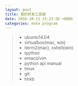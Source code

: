 ```yaml
---
layout: post
title: 我的开发工具链
date: 2016-10-11 23:23:50 +0800
categories: note program
---
```


> - ubuntu14.04
> - virtualbox(mac, win)
> - iterm2(mac), xshell(win)
> - ipython 
> - emacs/vim
> - python api manual
> - tmux 
> - git
> - hhkb
